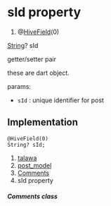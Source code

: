 
<div>

# sId property

</div>


<div>

1.  @[HiveField](https://pub.dev/documentation/hive/2.2.3/hive/HiveField-class.html)(0)

</div>

[String](https://api.flutter.dev/flutter/dart-core/String-class.html)?
sId


getter/setter pair




these are dart object.

params:

-   `sId` : unique identifier for post



## Implementation

``` language-dart
@HiveField(0)
String? sId;
```







1.  [talawa](../../index.html)
2.  [post_model](../../models_post_post_model/)
3.  [Comments](../../models_post_post_model/Comments-class.html)
4.  sId property

##### Comments class







